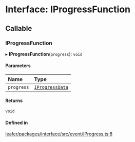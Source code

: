 # Interface: IProgressFunction

## Callable

### IProgressFunction

▸ **IProgressFunction**(`progress`): `void`

#### Parameters

| Name | Type |
| :------ | :------ |
| `progress` | [`IProgressData`](IProgressData.md) |

#### Returns

`void`

#### Defined in

[leafer/packages/interface/src/event/IProgress.ts:8](https://github.com/leaferjs/leafer/blob/985f85e/packages/interface/src/event/IProgress.ts#L8)
